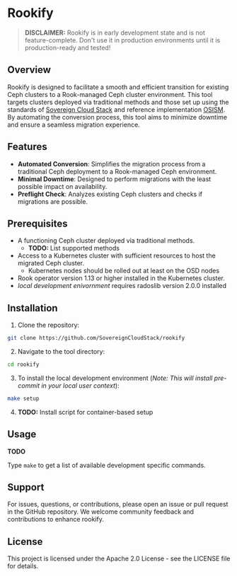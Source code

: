# Rookify

> __DISCLAIMER:__ Rookify is in early development state and is not feature-complete. Don't use it in production environments until it is production-ready and tested!

## Overview
Rookify is designed to facilitate a smooth and efficient transition for existing Ceph clusters to a Rook-managed Ceph cluster environment. This tool targets clusters deployed via traditional methods and those set up using the standards of [Sovereign Cloud Stack](https://github.com/SovereignCloudStack/) and reference implementation [OSISM](https://github.com/osism/). By automating the conversion process, this tool aims to minimize downtime and ensure a seamless migration experience.

## Features
- **Automated Conversion**: Simplifies the migration process from a traditional Ceph deployment to a Rook-managed Ceph environment.
- **Minimal Downtime**: Designed to perform migrations with the least possible impact on availability.
- **Preflight Check**: Analyzes existing Ceph clusters and checks if migrations are possible.

## Prerequisites
- A functioning Ceph cluster deployed via traditional methods.
  - __TODO:__ List supported methods
- Access to a Kubernetes cluster with sufficient resources to host the migrated Ceph cluster.
  - Kubernetes nodes should be rolled out at least on the OSD nodes
- Rook operator version 1.13 or higher installed in the Kubernetes cluster.
- _local development enivornment_ requires radoslib version 2.0.0 installed

## Installation
1. Clone the repository:
```bash
git clone https://github.com/SovereignCloudStack/rookify
```

2. Navigate to the tool directory:
```bash
cd rookify
```

3. To install the local development environment
(_Note: This will install pre-commit in your local user context_):
```bash
make setup
```

4. __TODO:__ Install script for container-based setup

## Usage
__TODO__

Type `make` to get a list of available development specific commands.

## Support
For issues, questions, or contributions, please open an issue or pull request in the GitHub repository. We welcome community feedback and contributions to enhance rookify.

## License
This project is licensed under the Apache 2.0 License - see the LICENSE file for details.
